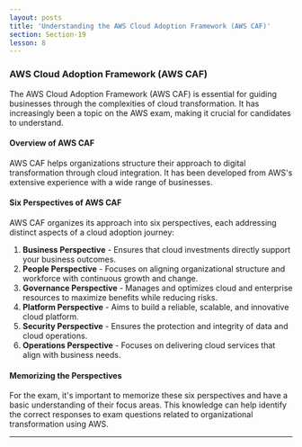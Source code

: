 ```yaml
---
layout: posts
title: 'Understanding the AWS Cloud Adoption Framework (AWS CAF)'
section: Section-19
lesson: 8
---
```


### AWS Cloud Adoption Framework (AWS CAF)

The AWS Cloud Adoption Framework (AWS CAF) is essential for guiding businesses through the complexities of cloud transformation. It has increasingly been a topic on the AWS exam, making it crucial for candidates to understand.

<!-- pagebreak -->

#### Overview of AWS CAF

AWS CAF helps organizations structure their approach to digital transformation through cloud integration. It has been developed from AWS's extensive experience with a wide range of businesses.

<!-- pagebreak -->

#### Six Perspectives of AWS CAF

AWS CAF organizes its approach into six perspectives, each addressing distinct aspects of a cloud adoption journey:

1. **Business Perspective** - Ensures that cloud investments directly support your business outcomes.
2. **People Perspective** - Focuses on aligning organizational structure and workforce with continuous growth and change.
3. **Governance Perspective** - Manages and optimizes cloud and enterprise resources to maximize benefits while reducing risks.
4. **Platform Perspective** - Aims to build a reliable, scalable, and innovative cloud platform.
5. **Security Perspective** - Ensures the protection and integrity of data and cloud operations.
6. **Operations Perspective** - Focuses on delivering cloud services that align with business needs.

<!-- pagebreak -->

#### Memorizing the Perspectives

For the exam, it's important to memorize these six perspectives and have a basic understanding of their focus areas. This knowledge can help identify the correct responses to exam questions related to organizational transformation using AWS.

---
